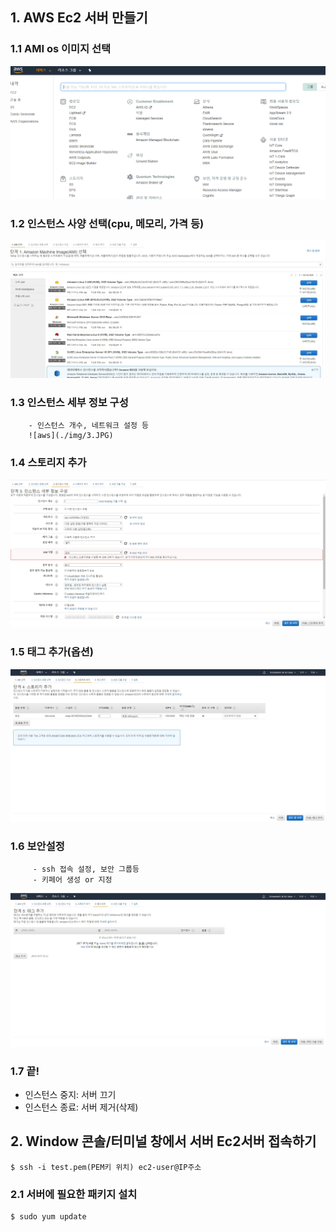 ## 1. AWS Ec2 서버 만들기

  ### 1.1 AMI os 이미지 선택
  
  ![aws](./img/1.JPG)
  
  ### 1.2 인스턴스 사양 선택(cpu, 메모리, 가격 등)
  ![aws](./img/2.JPG)
  ### 1.3 인스턴스 세부 정보 구성
        - 인스턴스 개수, 네트워크 설정 등
        ![aws](./img/3.JPG)
  ### 1.4 스토리지 추가
  ![aws](./img/4.JPG)
  ### 1.5 태그 추가(옵션)
  ![aws](./img/5.JPG)
  ### 1.6 보안설정
         - ssh 접속 설정, 보안 그룹등
         - 키페어 생성 or 지정
 ![aws](./img/6.JPG)        
  ### 1.7 끝!
  - 인스턴스 중지: 서버 끄기
  - 인스턴스 종료: 서버 제거(삭제)
## 2. Window 콘솔/터미널 창에서 서버 Ec2서버 접속하기
 
 ```
 $ ssh -i test.pem(PEM키 위치) ec2-user@IP주소
 ```
 ### 2.1 서버에 필요한 패키지 설치
 ```
 $ sudo yum update
 ```
 
